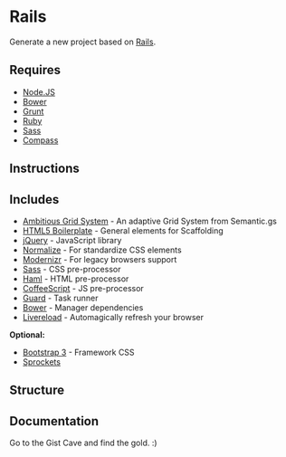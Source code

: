 # Rails

Generate a new project based on [Rails](http://rubyonrails.org/).

## Requires

- [Node.JS](http://nodejs.org/)
- [Bower](http://bower.io)
- [Grunt](http://gruntjs.com)
- [Ruby](https://www.ruby-lang.org/pt/)
- [Sass](http://sass-lang.com/)
- [Compass](http://compass-style.org/)


## Instructions


## Includes

- [Ambitious Grid System](https://github.com/ambitiousframework/grid-system) - An adaptive Grid System from Semantic.gs
- [HTML5 Boilerplate](https://github.com/h5bp/html5-boilerplate) - General elements for Scaffolding
- [jQuery](http://jquery.com/) - JavaScript library
- [Normalize](http://necolas.github.io/normalize.css/) - For standardize CSS elements
- [Modernizr](http://modernizr.com/) - For legacy browsers support
- [Sass](http://learnboost.github.io/stylus/) - CSS pre-processor
- [Haml](http://jade-lang.com/) - HTML pre-processor
- [CoffeeScript](http://jade-lang.com/) - JS pre-processor
- [Guard](http://gruntjs.com/) - Task runner
- [Bower](http://bower.io/) - Manager dependencies
- [Livereload](http://livereload.com/) - Automagically refresh your browser

**Optional:**

- [Bootstrap 3]() - Framework CSS
- [Sprockets]()


## Structure


## Documentation

Go to the Gist Cave and find the gold. :)
